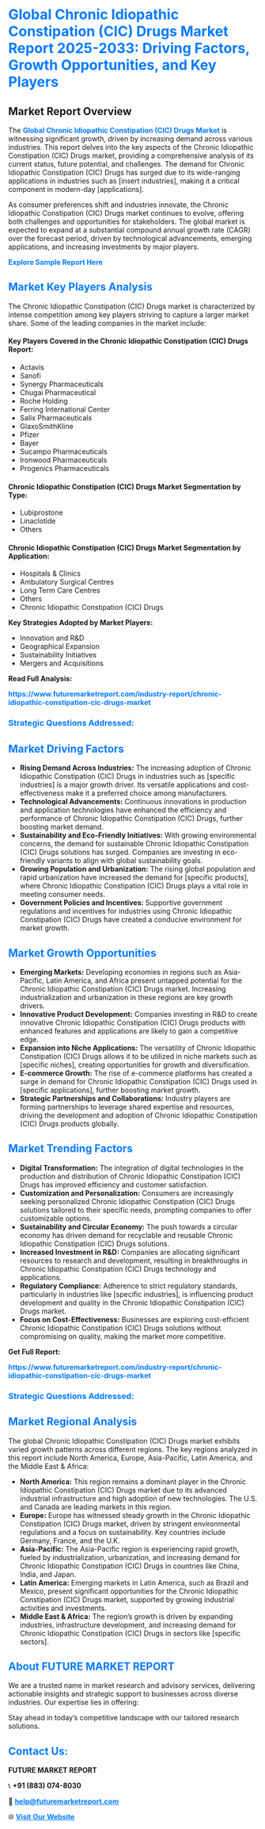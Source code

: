 <h1 style="color: #007BFF;">Global Chronic Idiopathic Constipation (CIC) Drugs Market Report 2025-2033: Driving Factors, Growth Opportunities, and Key Players</h1>

<section id="overview">
<h2>Market Report Overview</h2>
<p>The <a href="https://www.futuremarketreport.com/industry-report/chronic-idiopathic-constipation-cic-drugs-market" style="color: #007BFF; text-decoration: none;"><strong>Global Chronic Idiopathic Constipation (CIC) Drugs Market</strong></a> is witnessing significant growth, driven by increasing demand across various industries. This report delves into the key aspects of the Chronic Idiopathic Constipation (CIC) Drugs market, providing a comprehensive analysis of its current status, future potential, and challenges. The demand for Chronic Idiopathic Constipation (CIC) Drugs has surged due to its wide-ranging applications in industries such as [insert industries], making it a critical component in modern-day [applications].</p>
<p>As consumer preferences shift and industries innovate, the Chronic Idiopathic Constipation (CIC) Drugs market continues to evolve, offering both challenges and opportunities for stakeholders. The global market is expected to expand at a substantial compound annual growth rate (CAGR) over the forecast period, driven by technological advancements, emerging applications, and increasing investments by major players.</p>
</section>

<section id="overview">
<p><a href="https://www.futuremarketreport.com/request-sample/reportId=125694" style="color: #007BFF; text-decoration: none;"><strong>Explore Sample Report Here</strong></a></p>
</section>

<section id="key-players">
<h2 style="color: #007BFF;">Market Key Players Analysis</h2>
<p>The Chronic Idiopathic Constipation (CIC) Drugs market is characterized by intense competition among key players striving to capture a larger market share. Some of the leading companies in the market include:</p>
<h4>Key Players Covered in the Chronic Idiopathic Constipation (CIC) Drugs Report:</h4>
<ul><li>Actavis</li><li>Sanofi</li><li>Synergy Pharmaceuticals</li><li>Chugai Pharmaceutical</li><li>Roche Holding</li><li>Ferring International Center</li><li>Salix Pharmaceuticals</li><li>GlaxoSmithKline</li><li>Pfizer</li><li>Bayer</li><li>Sucampo Pharmaceuticals</li><li>Ironwood Pharmaceuticals</li><li>Progenics Pharmaceuticals</li></ul>
<h4>Chronic Idiopathic Constipation (CIC) Drugs Market Segmentation by Type:</h4>
<ul><li>Lubiprostone</li><li>Linaclotide</li><li>Others</li></ul>

<h4>Chronic Idiopathic Constipation (CIC) Drugs Market Segmentation by Application:</h4>
<ul><li>Hospitals &amp; Clinics</li><li>Ambulatory Surgical Centres</li><li>Long Term Care Centres</li><li>Others</li><li>Chronic Idiopathic Constipation (CIC) Drugs</li></ul>
<p><strong>Key Strategies Adopted by Market Players:</strong></p>
<ul>
<li>Innovation and R&D</li>
<li>Geographical Expansion</li>
<li>Sustainability Initiatives</li>
<li>Mergers and Acquisitions</li>
</ul>
</section>

<section>
<p><strong>Read Full Analysis: </strong></p><a href="https://www.futuremarketreport.com/industry-report/chronic-idiopathic-constipation-cic-drugs-market" style="color: #007BFF; text-decoration: none;"><strong>https://www.futuremarketreport.com/industry-report/chronic-idiopathic-constipation-cic-drugs-market</strong></a>
<h3 style="color: #007BFF;">Strategic Questions Addressed:</h3>
</section>

<section id="driving-factors">
<h2 style="color: #007BFF;">Market Driving Factors</h2>
<ul>
<li><strong>Rising Demand Across Industries:</strong> The increasing adoption of Chronic Idiopathic Constipation (CIC) Drugs in industries such as [specific industries] is a major growth driver. Its versatile applications and cost-effectiveness make it a preferred choice among manufacturers.</li>
<li><strong>Technological Advancements:</strong> Continuous innovations in production and application technologies have enhanced the efficiency and performance of Chronic Idiopathic Constipation (CIC) Drugs, further boosting market demand.</li>
<li><strong>Sustainability and Eco-Friendly Initiatives:</strong> With growing environmental concerns, the demand for sustainable Chronic Idiopathic Constipation (CIC) Drugs solutions has surged. Companies are investing in eco-friendly variants to align with global sustainability goals.</li>
<li><strong>Growing Population and Urbanization:</strong> The rising global population and rapid urbanization have increased the demand for [specific products], where Chronic Idiopathic Constipation (CIC) Drugs plays a vital role in meeting consumer needs.</li>
<li><strong>Government Policies and Incentives:</strong> Supportive government regulations and incentives for industries using Chronic Idiopathic Constipation (CIC) Drugs have created a conducive environment for market growth.</li>
</ul>
</section>

<section id="growth-opportunities">
<h2 style="color: #007BFF;">Market Growth Opportunities</h2>
<ul>
<li><strong>Emerging Markets:</strong> Developing economies in regions such as Asia-Pacific, Latin America, and Africa present untapped potential for the Chronic Idiopathic Constipation (CIC) Drugs market. Increasing industrialization and urbanization in these regions are key growth drivers.</li>
<li><strong>Innovative Product Development:</strong> Companies investing in R&D to create innovative Chronic Idiopathic Constipation (CIC) Drugs products with enhanced features and applications are likely to gain a competitive edge.</li>
<li><strong>Expansion into Niche Applications:</strong> The versatility of Chronic Idiopathic Constipation (CIC) Drugs allows it to be utilized in niche markets such as [specific niches], creating opportunities for growth and diversification.</li>
<li><strong>E-commerce Growth:</strong> The rise of e-commerce platforms has created a surge in demand for Chronic Idiopathic Constipation (CIC) Drugs used in [specific applications], further boosting market growth.</li>
<li><strong>Strategic Partnerships and Collaborations:</strong> Industry players are forming partnerships to leverage shared expertise and resources, driving the development and adoption of Chronic Idiopathic Constipation (CIC) Drugs products globally.</li>
</ul>
</section>

<section id="trending-factors">
<h2 style="color: #007BFF;">Market Trending Factors</h2>
<ul>
<li><strong>Digital Transformation:</strong> The integration of digital technologies in the production and distribution of Chronic Idiopathic Constipation (CIC) Drugs has improved efficiency and customer satisfaction.</li>
<li><strong>Customization and Personalization:</strong> Consumers are increasingly seeking personalized Chronic Idiopathic Constipation (CIC) Drugs solutions tailored to their specific needs, prompting companies to offer customizable options.</li>
<li><strong>Sustainability and Circular Economy:</strong> The push towards a circular economy has driven demand for recyclable and reusable Chronic Idiopathic Constipation (CIC) Drugs solutions.</li>
<li><strong>Increased Investment in R&D:</strong> Companies are allocating significant resources to research and development, resulting in breakthroughs in Chronic Idiopathic Constipation (CIC) Drugs technology and applications.</li>
<li><strong>Regulatory Compliance:</strong> Adherence to strict regulatory standards, particularly in industries like [specific industries], is influencing product development and quality in the Chronic Idiopathic Constipation (CIC) Drugs market.</li>
<li><strong>Focus on Cost-Effectiveness:</strong> Businesses are exploring cost-efficient Chronic Idiopathic Constipation (CIC) Drugs solutions without compromising on quality, making the market more competitive.</li>
</ul>
</section>

<section>
<p><strong>Get Full Report: </strong></p><a href="https://www.futuremarketreport.com/industry-report/chronic-idiopathic-constipation-cic-drugs-market" style="color: #007BFF; text-decoration: none;"><strong>https://www.futuremarketreport.com/industry-report/chronic-idiopathic-constipation-cic-drugs-market</strong></a>
<h3 style="color: #007BFF;">Strategic Questions Addressed:</h3>
</section>


<section id="regional-analysis">
<h2 style="color: #007BFF;">Market Regional Analysis</h2>
<p>The global Chronic Idiopathic Constipation (CIC) Drugs market exhibits varied growth patterns across different regions. The key regions analyzed in this report include North America, Europe, Asia-Pacific, Latin America, and the Middle East & Africa:</p>
<ul>
<li><strong>North America:</strong> This region remains a dominant player in the Chronic Idiopathic Constipation (CIC) Drugs market due to its advanced industrial infrastructure and high adoption of new technologies. The U.S. and Canada are leading markets in this region.</li>
<li><strong>Europe:</strong> Europe has witnessed steady growth in the Chronic Idiopathic Constipation (CIC) Drugs market, driven by stringent environmental regulations and a focus on sustainability. Key countries include Germany, France, and the U.K.</li>
<li><strong>Asia-Pacific:</strong> The Asia-Pacific region is experiencing rapid growth, fueled by industrialization, urbanization, and increasing demand for Chronic Idiopathic Constipation (CIC) Drugs in countries like China, India, and Japan.</li>
<li><strong>Latin America:</strong> Emerging markets in Latin America, such as Brazil and Mexico, present significant opportunities for the Chronic Idiopathic Constipation (CIC) Drugs market, supported by growing industrial activities and investments.</li>
<li><strong>Middle East & Africa:</strong> The region’s growth is driven by expanding industries, infrastructure development, and increasing demand for Chronic Idiopathic Constipation (CIC) Drugs in sectors like [specific sectors].</li>
</ul>
</section>

<footer>
<h2 style="color: #007BFF;">About FUTURE MARKET REPORT</h2>
<p>We are a trusted name in market research and advisory services, delivering actionable insights and strategic support to businesses across diverse industries. Our expertise lies in offering:</p>

<p>Stay ahead in today’s competitive landscape with our tailored research solutions.</p>

<h2 style="color: #007BFF;">Contact Us:</h2>
<p><strong>FUTURE MARKET REPORT</strong></p>
<p>📞 <strong>+91 (883) 074-8030</strong></p>
<p>📧 <strong><a href="mailto:help@futuremarketreport.com" style="color: #007BFF;">help@futuremarketreport.com</a></strong></p>
<p>🌐 <strong><a href="https://www.futuremarketreport.com/" style="color: #007BFF;">Visit Our Website</a></strong></p>
</footer>